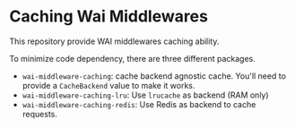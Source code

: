 # Caching Wai Middlewares

This repository provide WAI middlewares caching ability.

To minimize code dependency, there are three different packages.

- `wai-middleware-caching`: cache backend agnostic cache. You'll need to provide a `CacheBackend` value to make it works.
- `wai-middleware-caching-lru`: Use `lrucache` as backend (RAM only)
- `wai-middleware-caching-redis`: Use Redis as backend to cache requests.
